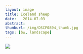 ```yaml
---
layout: image
title: Iceland sheep
date:   2014-07-03
abstract: 
thumburl: /img/DSCF0894_thumb.jpg
tags: [bw, landscape]
---
```

![](/img/DSCF0894.jpg)


